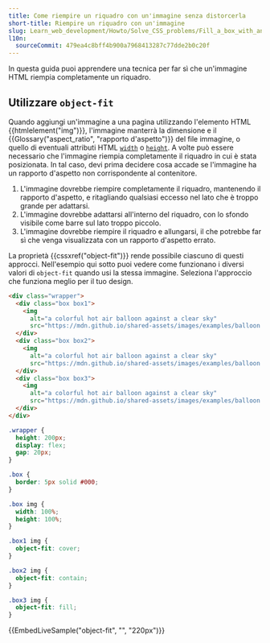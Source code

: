 ```yaml
---
title: Come riempire un riquadro con un'immagine senza distorcerla
short-title: Riempire un riquadro con un'immagine
slug: Learn_web_development/Howto/Solve_CSS_problems/Fill_a_box_with_an_image
l10n:
  sourceCommit: 479ea4c8bff4b900a7968413287c77dde2b0c20f
---
```


In questa guida puoi apprendere una tecnica per far sì che un'immagine HTML riempia completamente un riquadro.

## Utilizzare `object-fit`

Quando aggiungi un'immagine a una pagina utilizzando l'elemento HTML {{htmlelement("img")}}, l'immagine manterrà la dimensione e il {{Glossary("aspect_ratio", "rapporto d'aspetto")}} del file immagine, o quello di eventuali attributi HTML [`width`](/it/docs/Web/HTML/Reference/Elements/img#width) o [`height`](/it/docs/Web/HTML/Reference/Elements/img#height). A volte può essere necessario che l'immagine riempia completamente il riquadro in cui è stata posizionata. In tal caso, devi prima decidere cosa accade se l'immagine ha un rapporto d'aspetto non corrispondente al contenitore.

1. L'immagine dovrebbe riempire completamente il riquadro, mantenendo il rapporto d'aspetto, e ritagliando qualsiasi eccesso nel lato che è troppo grande per adattarsi.
2. L'immagine dovrebbe adattarsi all'interno del riquadro, con lo sfondo visibile come barre sul lato troppo piccolo.
3. L'immagine dovrebbe riempire il riquadro e allungarsi, il che potrebbe far sì che venga visualizzata con un rapporto d'aspetto errato.

La proprietà {{cssxref("object-fit")}} rende possibile ciascuno di questi approcci. Nell'esempio qui sotto puoi vedere come funzionano i diversi valori di `object-fit` quando usi la stessa immagine. Seleziona l'approccio che funziona meglio per il tuo design.

```html live-sample___object-fit
<div class="wrapper">
  <div class="box box1">
    <img
      alt="a colorful hot air balloon against a clear sky"
      src="https://mdn.github.io/shared-assets/images/examples/balloon.jpg" />
  </div>
  <div class="box box2">
    <img
      alt="a colorful hot air balloon against a clear sky"
      src="https://mdn.github.io/shared-assets/images/examples/balloon.jpg" />
  </div>
  <div class="box box3">
    <img
      alt="a colorful hot air balloon against a clear sky"
      src="https://mdn.github.io/shared-assets/images/examples/balloon.jpg" />
  </div>
</div>
```

```css live-sample___object-fit
.wrapper {
  height: 200px;
  display: flex;
  gap: 20px;
}

.box {
  border: 5px solid #000;
}

.box img {
  width: 100%;
  height: 100%;
}

.box1 img {
  object-fit: cover;
}

.box2 img {
  object-fit: contain;
}

.box3 img {
  object-fit: fill;
}
```

{{EmbedLiveSample("object-fit", "", "220px")}}
